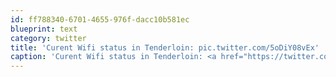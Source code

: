 ```yaml
---
id: ff788340-6701-4655-976f-dacc10b581ec
blueprint: text
category: twitter
title: 'Curent Wifi status in Tenderloin: pic.twitter.com/5oDiY08vEx'
caption: 'Curent Wifi status in Tenderloin: <a href="https://twitter.com/dchymko/status/365890339313160193/photo/1" title="https://twitter.com/dchymko/status/365890339313160193/photo/1" class="link link_untco link_untco_image">pic.twitter.com/5oDiY08vEx</a><span class="embed_image embed_image_yes"><a href="https://twitter.com/dchymko/status/365890339313160193/photo/1"><img alt=''brpnuzyceaasmch-5334396'' src=''/images/2022/11/066f6-brpnuzyceaasmch-5334396.png'' /></a></span>'
---
```

